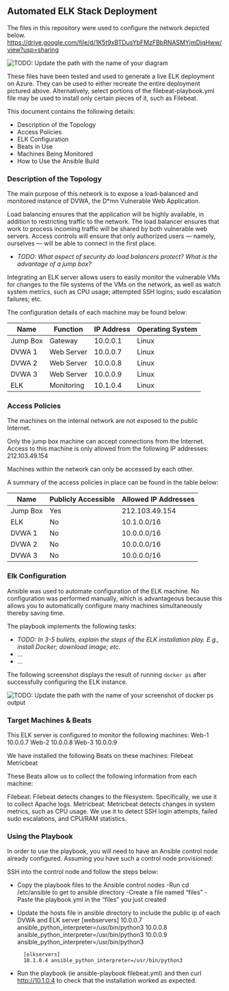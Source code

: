 ## Automated ELK Stack Deployment

The files in this repository were used to configure the network depicted below.
https://drive.google.com/file/d/1K5t9xBTDusYbFMzFBbRNASMYjmDjqHww/view?usp=sharing

![TODO: Update the path with the name of your diagram](Images/diagram_filename.png)

These files have been tested and used to generate a live ELK deployment on Azure. They can be used to either recreate the entire deployment pictured above. Alternatively, select portions of the filebeat-playbook.yml file may be used to install only certain pieces of it, such as Filebeat.

This document contains the following details:
- Description of the Topology
- Access Policies
- ELK Configuration
- Beats in Use
- Machines Being Monitored
- How to Use the Ansible Build


### Description of the Topology

The main purpose of this network is to expose a load-balanced and monitored instance of DVWA, the D*mn Vulnerable Web Application.

Load balancing ensures that the application will be highly available, in addition to restricting traffic to the network. The load balancer ensures that work to process incoming traffic will be shared by both vulnerable web servers. Access controls will ensure that only authorized users — namely, ourselves — will be able to connect in the first place.
- _TODO: What aspect of security do load balancers protect? What is the advantage of a jump box?_

Integrating an ELK server allows users to easily monitor the vulnerable VMs for changes to the file systems of the VMs on the network, as well as watch system metrics, such as CPU usage; attempted SSH logins; sudo escalation failures; etc.

The configuration details of each machine may be found below:

| Name     |   Function  |   IP Address | Operating System |
|----------|-------------|--------------|------------------|
| Jump Box | Gateway     | 10.0.0.1     |      Linux       |
| DVWA 1   | Web Server  | 10.0.0.7     |      Linux       |
| DVWA 2   | Web Server  | 10.0.0.8     |      Linux       |
| DVWA 3   | Web Server  | 10.0.0.9     |      Linux       |
| ELK      | Monitoring  | 10.1.0.4     |      Linux       |

### Access Policies

The machines on the internal network are not exposed to the public Internet. 

Only the jump box machine can accept connections from the Internet. Access to this machine is only allowed from the following IP addresses: 212.103.49.154

Machines within the network can only be accessed by each other.

A summary of the access policies in place can be found in the table below:

| Name     | Publicly Accessible | Allowed IP Addresses |
|----------|---------------------|----------------------|
| Jump Box |           Yes       |  212.103.49.154      |
| ELK      |           No        |  10.1.0.0/16         |
| DVWA 1   |           No        |  10.0.0.0/16         |
| DVWA 2   |           No        |  10.0.0.0/16         |
| DVWA 3   |           No        |  10.0.0.0/16         |

### Elk Configuration

Ansible was used to automate configuration of the ELK machine. No configuration was performed manually, which is advantageous because this allows you to automatically configure many machines simultaneously thereby saving time. 

The playbook implements the following tasks:


- _TODO: In 3-5 bullets, explain the steps of the ELK installation play. E.g., install Docker; download image; etc._
- ...
- ...

The following screenshot displays the result of running `docker ps` after successfully configuring the ELK instance.

![TODO: Update the path with the name of your screenshot of docker ps output](Images/docker_ps_output.png)

### Target Machines & Beats
This ELK server is configured to monitor the following machines:
Web-1 10.0.0.7
Web-2 10.0.0.8
Web-3 10.0.0.9

We have installed the following Beats on these machines:
Filebeat
Metricbeat

These Beats allow us to collect the following information from each machine:

Filebeat: Filebeat detects changes to the filesystem. Specifically, we use it to collect Apache logs.
Metricbeat: Metricbeat detects changes in system metrics, such as CPU usage. We use it to detect SSH login attempts, failed sudo escalations, and CPU/RAM statistics.

### Using the Playbook
In order to use the playbook, you will need to have an Ansible control node already configured. Assuming you have such a control node provisioned: 

SSH into the control node and follow the steps below:

- Copy the playbook files to the Ansible control nodes
	-Run cd /etc/ansible to get to ansible directory
	-Create a file named “files”
	-Paste the playbook.yml in the “files” you just created 

- Update the hosts file in ansible directory to include the public ip of each DVWA and ELK server
		[webservers]
		10.0.0.7 ansible_python_interpreter=/usr/bin/python3
		10.0.0.8 ansible_python_interpreter=/usr/bin/python3
		10.0.0.9 ansible_python_interpreter=/usr/bin/python3

		[elkservers]
		10.1.0.4 ansible_python_interpreter=/usr/bin/python3

- Run the playbook (ie ansible-playbook filebeat.yml) and then curl http://10.1.0.4 to check that the installation worked as expected.

